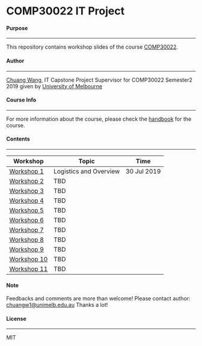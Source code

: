 # COMP30022 IT Project
#### **Purpose**
---
This repository contains workshop slides of the course [COMP30022](https://handbook.unimelb.edu.au/2019/subjects/comp30022).
#### **Author**
---
[Chuang Wang](www.linkedin.com/in/chuangw), IT Capstone Project Supervisor for COMP30022 Semester2 2019 given by [University of Melbourne](https://www.unimelb.edu.au/)
#### **Course Info**
---
For more information about the course, please check the [handbook](https://handbook.unimelb.edu.au/2019/subjects/comp30022) for the course.
#### **Contents**
---

| Workshop | Topic | Time |
| ------ | ------ |-----|
| [Workshop 1](https://handbook.unimelb.edu.au/2019/subjects/comp30022) | Logistics and Overview | 30 Jul 2019
| [Workshop 2]() | TBD |
| [Workshop 3]() | TBD |
| [Workshop 4]() | TBD |
| [Workshop 5]() | TBD |
| [Workshop 6]() | TBD |
| [Workshop 7]() | TBD |
| [Workshop 8]() | TBD |
| [Workshop 9]() | TBD |
| [Workshop 10]() | TBD |
| [Workshop 11]() | TBD |

#### **Note**
Feedbacks and comments are more than welcome!
Please contact author: chuangw1@unimelb.edu.au
Thanks a lot!


#### **License**
---
MIT


